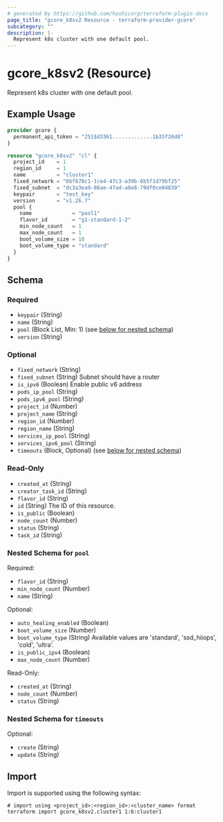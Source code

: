 ```yaml
---
# generated by https://github.com/hashicorp/terraform-plugin-docs
page_title: "gcore_k8sv2 Resource - terraform-provider-gcore"
subcategory: ""
description: |-
  Represent k8s cluster with one default pool.
---
```


# gcore_k8sv2 (Resource)

Represent k8s cluster with one default pool.

## Example Usage

```terraform
provider gcore {
  permanent_api_token = "251$d3361.............1b35f26d8"
}

resource "gcore_k8sv2" "cl" {
  project_id    = 1
  region_id     = 1
  name          = "cluster1"
  fixed_network = "6bf878c1-1ce4-47c3-a39b-6b5f1d79bf25"
  fixed_subnet  = "dc3a3ea9-86ae-47ad-a8e8-79df0ce04839"
  keypair       = "test_key"
  version       = "v1.26.7"
  pool {
    name             = "pool1"
    flavor_id        = "g1-standard-1-2"
    min_node_count   = 1
    max_node_count   = 1
    boot_volume_size = 10
    boot_volume_type = "standard"
  }
}
```

<!-- schema generated by tfplugindocs -->
## Schema

### Required

- `keypair` (String)
- `name` (String)
- `pool` (Block List, Min: 1) (see [below for nested schema](#nestedblock--pool))
- `version` (String)

### Optional

- `fixed_network` (String)
- `fixed_subnet` (String) Subnet should have a router
- `is_ipv6` (Boolean) Enable public v6 address
- `pods_ip_pool` (String)
- `pods_ipv6_pool` (String)
- `project_id` (Number)
- `project_name` (String)
- `region_id` (Number)
- `region_name` (String)
- `services_ip_pool` (String)
- `services_ipv6_pool` (String)
- `timeouts` (Block, Optional) (see [below for nested schema](#nestedblock--timeouts))

### Read-Only

- `created_at` (String)
- `creator_task_id` (String)
- `flavor_id` (String)
- `id` (String) The ID of this resource.
- `is_public` (Boolean)
- `node_count` (Number)
- `status` (String)
- `task_id` (String)

<a id="nestedblock--pool"></a>
### Nested Schema for `pool`

Required:

- `flavor_id` (String)
- `min_node_count` (Number)
- `name` (String)

Optional:

- `auto_healing_enabled` (Boolean)
- `boot_volume_size` (Number)
- `boot_volume_type` (String) Available values are 'standard', 'ssd_hiiops', 'cold', 'ultra'.
- `is_public_ipv4` (Boolean)
- `max_node_count` (Number)

Read-Only:

- `created_at` (String)
- `node_count` (Number)
- `status` (String)


<a id="nestedblock--timeouts"></a>
### Nested Schema for `timeouts`

Optional:

- `create` (String)
- `update` (String)

## Import

Import is supported using the following syntax:

```shell
# import using <project_id>:<region_id>:<cluster_name> format
terraform import gcore_k8sv2.cluster1 1:6:cluster1
```
